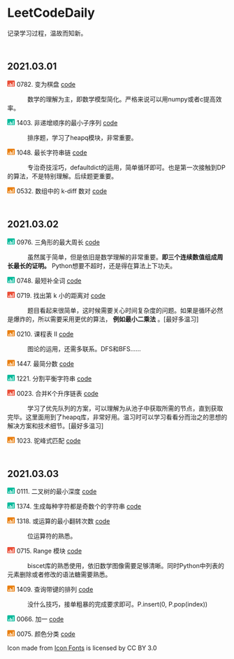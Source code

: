 # LeetCodeDaily

记录学习过程，温故而知新。

## <br>**2021.03.01**

<img src="icons/hard_icon.png" height='14'> 0782. 变为棋盘 [code](https://github.com/yhzhang95/LeetCodeDaily/blob/main/No_0782.py)

&emsp;&emsp;&emsp; 数学的理解为主，即数学模型简化。严格来说可以用numpy或者c提高效率。

<img src="icons/easy_icon.png" height='14'> 1403. 非递增顺序的最小子序列 [code](https://github.com/yhzhang95/LeetCodeDaily/blob/main/No_1403.py)

&emsp;&emsp;&emsp; 排序题，学习了heapq模块，非常重要。

<img src="icons/medi_icon.png" height='14'> 1048. 最长字符串链 [code](https://github.com/yhzhang95/LeetCodeDaily/blob/main/No_1048.py)

&emsp;&emsp;&emsp; 专治奇技淫巧，defaultdict的运用，简单循环即可。也是第一次接触到DP的算法，不是特别理解。后续题更重要。

<img src="icons/medi_icon.png" height='14'> 0532. 数组中的 k-diff 数对 [code](https://github.com/yhzhang95/LeetCodeDaily/blob/main/No_532.py)

## <br>**2021.03.02**

<img src="icons/easy_icon.png" height='14'> 0976. 三角形的最大周长 [code](https://github.com/yhzhang95/LeetCodeDaily/blob/main/No_976.py)

&emsp;&emsp;&emsp; 虽然属于简单，但是依旧是数学理解的非常重要。**即三个连续数值组成周长最长的证明。** Python想要不超时，还是得在算法上下功夫。

<img src="icons/easy_icon.png" height='14'> 0748. 最短补全词 [code](https://github.com/yhzhang95/LeetCodeDaily/blob/main/No_0748.py)

<img src="icons/hard_icon.png" height='14'> 0719. 找出第 k 小的距离对 [code](https://github.com/yhzhang95/LeetCodeDaily/blob/main/No_0719.py)

&emsp;&emsp;&emsp; 题目看起来很简单，这时候需要关心时间复杂度的问题。如果是循环必然是爆炸的，所以需要采用更优的算法， **例如最小二乘法** 。[最好多温习]

<img src="icons/medi_icon.png" height='14'> 0210. 课程表 II [code](https://github.com/yhzhang95/LeetCodeDaily/blob/main/No_0210.py)

&emsp;&emsp;&emsp; 图论的运用，还需多联系。DFS和BFS......

<img src="icons/medi_icon.png" height='14'> 1447. 最简分数 [code](https://github.com/yhzhang95/LeetCodeDaily/blob/main/No_1447.py)

<img src="icons/easy_icon.png" height='14'> 1221. 分割平衡字符串 [code](https://github.com/yhzhang95/LeetCodeDaily/blob/main/No_1221.py)

<img src="icons/hard_icon.png" height='14'> 0023. 合并K个升序链表 [code](https://github.com/yhzhang95/LeetCodeDaily/blob/main/No_0023.py)

&emsp;&emsp;&emsp; 学习了优先队列的方案，可以理解为从池子中获取所需的节点，直到获取完毕。这里面用到了heapq库，非常好用。温习时可以学习看看分而治之的思想的解决方案和技术细节。[最好多温习]

<img src="icons/medi_icon.png" height='14'> 1023. 驼峰式匹配 [code](https://github.com/yhzhang95/LeetCodeDaily/blob/main/No_1023.py)

## <br>**2021.03.03**

<img src="icons/easy_icon.png" height='14'> 0111. 二叉树的最小深度 [code](https://github.com/yhzhang95/LeetCodeDaily/blob/main/No_0111.py)

<img src="icons/easy_icon.png" height='14'> 1374. 生成每种字符都是奇数个的字符串 [code](https://github.com/yhzhang95/LeetCodeDaily/blob/main/No_1374.py)

<img src="icons/medi_icon.png" height='14'> 1318. 或运算的最小翻转次数 [code](https://github.com/yhzhang95/LeetCodeDaily/blob/main/No_1318.py)

&emsp;&emsp;&emsp; 位运算符的熟悉。

<img src="icons/hard_icon.png" height='14'> 0715. Range 模块 [code](https://github.com/yhzhang95/LeetCodeDaily/blob/main/No_0715.py)

&emsp;&emsp;&emsp; biscet库的熟悉使用，依旧数学图像需要足够清晰。同时Python中列表的元素删除或者修改的语法糖需要熟悉。

<img src="icons/medi_icon.png" height='14'> 1409. 查询带键的排列 [code](https://github.com/yhzhang95/LeetCodeDaily/blob/main/No_1409.py)

&emsp;&emsp;&emsp; 没什么技巧，接单粗暴的完成要求即可。P.insert(0, P.pop(index))

<img src="icons/easy_icon.png" height='14'> 0066. 加一 [code](https://github.com/yhzhang95/LeetCodeDaily/blob/main/No_0066.py)

<img src="icons/medi_icon.png" height='14'> 0075. 颜色分类 [code](https://github.com/yhzhang95/LeetCodeDaily/blob/main/No_0075.py)

[comment]: <> (   <img src="icons/hard_icon.png" height='14'>   )
[comment]: <> (   <img src="icons/medi_icon.png" height='14'>   )
[comment]: <> (   <img src="icons/easy_icon.png" height='14'>   )

<div>Icon made from <a href="http://www.onlinewebfonts.com/icon">Icon Fonts</a> is licensed by CC BY 3.0</div>
